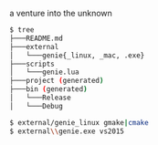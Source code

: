 a venture into the unknown

```bash
$ tree
├───README.md
├───external
│   └───genie{_linux, _mac, .exe}
├───scripts
│   └───genie.lua
├───project (generated)
├───bin (generated)
│   └───Release
│   └───Debug
```


```bash
$ external/genie_linux gmake|cmake
$ external\\genie.exe vs2015
```